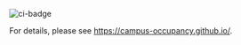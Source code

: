 ![ci-badge](https://github.com/buccatm/campus-occupancy/workflows/ci-campus-occupancy/badge.svg)

For details, please see https://campus-occupancy.github.io/.

